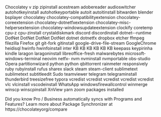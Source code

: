 Chocolatey v
zip 
zipinstall 
acestream 
adobereader 
audioswitcher 
autohotkeyinstall 
autohotkeyportable 
autoit 
autoitinstall 
bitwarden 
blender 
bsplayer 
chocolatey 
chocolatey-compatibilityextension 
chocolatey-coreextension 
chocolatey-dotnetfxextension 
chocolatey-misc-helpersextension 
chocolatey-windowsupdateextension 
clockify 
coretemp 
cpu-z 
cpu-zinstall 
crystaldiskmark 
discord 
discordinstall 
dotnet--runtime 
DotNet 
DotNet 
DotNet 
DotNet 
dotnet 
dotnetfx 
dropbox 
etcher 
ffmpeg 
filezilla 
Firefox 
git 
git-fork 
gitinstall 
google-drive-file-stream 
GoogleChrome 
heidisql 
hwinfo 
hwinfoinstall 
inter 
KB 
KB 
KB 
KB 
KB 
KB 
keepass 
keypirinha 
kindle 
laragon 
laragoninstall 
libreoffice-fresh 
malwarebytes 
microsoft-windows-terminal 
neovim 
netfx- 
nvm 
nvminstall 
nvmportable 
obs-studio 
Opera 
partitionwizard 
python 
python 
qbittorrent 
rainmeter 
responsively 
ruby 
rubyinstall 
rufus 
sharex 
slack 
steam 
steam-client 
sublimetext 
sublimetext 
subtitleedit 
Sudo 
teamviewer 
telegram 
telegraminstall 
thunderbird 
treesizefree 
typora 
vcredist 
vcredist 
vcredist 
vcredist 
vcredist 
vlc 
vlcinstall 
vscodeinstall 
WhatsApp 
windowsfirewallcontrol 
winmerge 
winscp 
winscpinstall 
XnView 
yarn 
zoom 
 packages installed

Did you know Pro / Business automatically syncs with Programs and
 Features? Learn more about Package Synchronizer at
 https://chocolateyorg/compare
